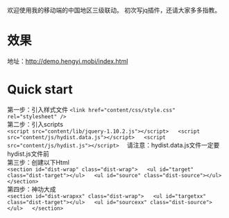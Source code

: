 欢迎使用我的移动端的中国地区三级联动。
初次写jq插件，还请大家多多指教。

# 效果
地址：http://demo.hengyi.mobi/index.html

# Quick start  
第一步：引入样式文件
	`<link href="content/css/style.css" rel="stylesheet" />`  
第二步：引入scripts  
	`<script src="content/lib/jquery-1.10.2.js"></script>  
	<script src="content/js/hydist.data.js"></script>  
	<script src="content/js/hydist.js"></script>  `
请注意：hydist.data.js文件一定要hydist.js文件前  
第三步：创建以下Html  
	`<section id="dist-wrap" class="dist-wrap">  
		<ul id="target" class="dist-target"></ul>  
		<ul id="source" class="dist-source"></ul>  
	</section>`  
第四步：神功大成  
	`<section id="dist-wrapxx" class="dist-wrap">  
		<ul id="targetxx" class="dist-target"></ul>  
		<ul id="sourcexx" class="dist-source"></ul>  
	</section>  `
